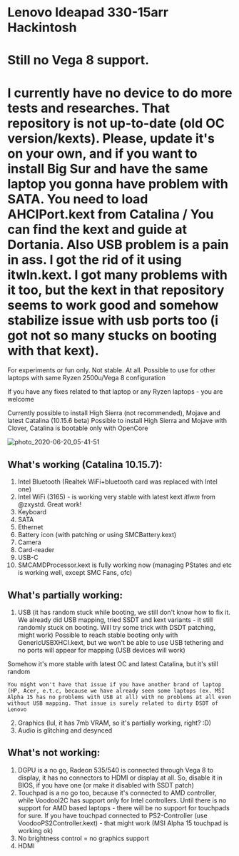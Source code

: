 # Lenovo Ideapad 330-15arr Hackintosh

# Still no Vega 8 support. 

# I currently have no device to do more tests and researches. That repository is not up-to-date (old OC version/kexts). Please, update it's on your own, and if you want to install Big Sur and have the same laptop you gonna have problem with SATA. You need to load AHCIPort.kext from Catalina / You can find the kext and guide at Dortania. Also USB problem is a pain in ass. I got the rid of it using itwln.kext. I got many problems with it too, but the kext in that repository seems to work good and somehow stabilize issue with usb ports too (i got not so many stucks on booting with that kext). 

For experiments or fun only. Not stable. At all. Possible to use for other laptops with same Ryzen 2500u/Vega 8  configuration

If you have any fixes related to that laptop or any Ryzen laptops - you are welcome

Currently possible to install High Sierra (not recommended), Mojave and latest Catalina (10.15.6 beta)
Possible to install High Sierra and Mojave with Clover, Catalina is bootable only with OpenCore

![photo_2020-06-20_05-41-51](https://user-images.githubusercontent.com/38903713/85189609-28b70b80-b2b9-11ea-982b-f5473eabc9e1.jpg)

## What's working (Catalina 10.15.7):

1) Intel Bluetooth (Realtek WiFi+bluetooth card was replaced with Intel one)
2) Intel WiFi (3165) - is working very stable with latest kext *itlwm* from @zxystd. Great work! 
2) Keyboard
3) SATA
4) Ethernet 
5) Battery icon (with patching or using SMCBattery.kext)
6) Camera 
7) Card-reader
8) USB-C
9) SMCAMDProcessor.kext is fully working now (managing PStates and etc is working well, except SMC Fans, ofc)

## What's partially working:

1) USB (it has random stuck while booting, we still don't know how to fix it. We already did USB mapping, tried SSDT and kext variants - it still randomly stuck on booting. Will try some trick with DSDT patching, might work)
Possible to reach stable booting only with GenericUSBXHCI.kext, but we won't be able to use USB tethering and no ports will appear for mapping (USB devices will work)

Somehow it's more stable with latest OC and latest Catalina, but it's still random

`You might won't have that issue if you have another brand of laptop (HP, Acer, e.t.c, because we have already seen some laptops (ex. MSI Alpha 15 has no problems with USB at all) with no problems at all even without USB mapping. That issue is surely related to dirty DSDT of Lenovo`

2) Graphics (lul, it has 7mb VRAM, so it's partially working, right? :D)
3) Audio is glitching and desynced

## What's not working:

1) DGPU is a no go, Radeon 535/540 is connected through Vega 8 to display, it has no connectors to HDMI or display at all. So, disable it in BIOS, if you have one (or make it disabled with SSDT patch)
2) Touchpad is a no go too, because it's connected to AMD controller, while VoodooI2C has support only for Intel controllers. Until there is no support for AMD based laptops - there will be no support for touchpads for sure. If you have touchpad connected to PS2-Controller (use VoodooPS2Controller.kext) - that might work (MSI Alpha 15 touchpad is working ok)
3) No brightness control = no graphics support
4) HDMI
